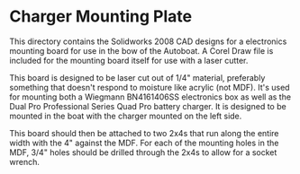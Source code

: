 # Charger Mounting Plate

This directory contains the Solidworks 2008 CAD designs for a electronics mounting board for use in the bow of the Autoboat. A Corel Draw file is included for the mounting board itself for use with a laser cutter.

This board is designed to be laser cut out of 1/4" material, preferably something that doesn't respond to moisture like acrylic (not MDF). It's used for mounting both a Wiegmann BN4161406SS electronics box as well as the Dual Pro Professional Series Quad Pro battery charger. It is designed to be mounted in the boat with the charger mounted on the left side. 

This board should then be attached to two 2x4s that run along the entire width with the 4" against the MDF. For each of the mounting holes in the MDF, 3/4" holes should be drilled through the 2x4s to allow for a socket wrench.